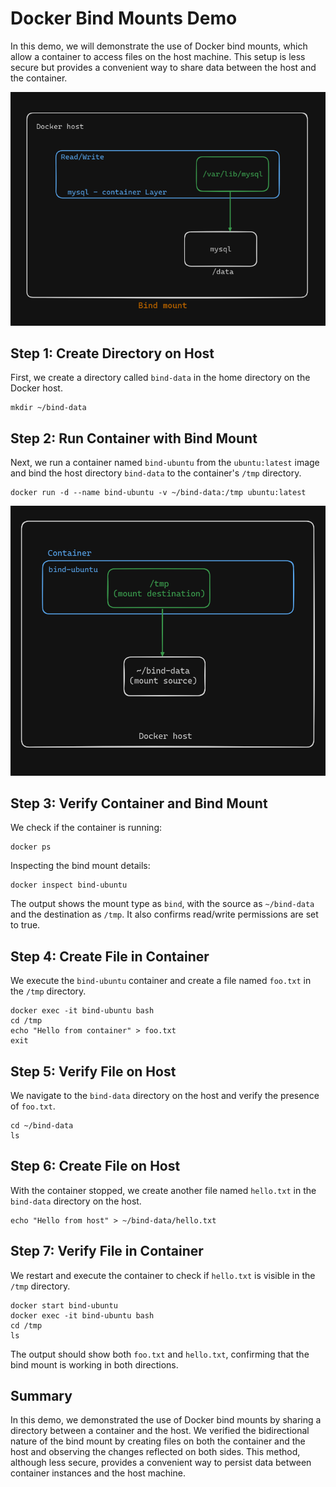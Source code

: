 # Docker Bind Mounts Demo

In this demo, we will demonstrate the use of Docker bind mounts, which allow a container to access files on the host machine. This setup is less secure but provides a convenient way to share data between the host and the container.

![alt text](image.png)

## Step 1: Create Directory on Host

First, we create a directory called `bind-data` in the home directory on the Docker host.

```
mkdir ~/bind-data
```


## Step 2: Run Container with Bind Mount

Next, we run a container named `bind-ubuntu` from the `ubuntu:latest` image and bind the host directory `bind-data` to the container's `/tmp` directory.

```
docker run -d --name bind-ubuntu -v ~/bind-data:/tmp ubuntu:latest

```

![alt text](image-1.png)

## Step 3: Verify Container and Bind Mount

We check if the container is running:

```
docker ps
```

Inspecting the bind mount details:

```
docker inspect bind-ubuntu
```

The output shows the mount type as `bind`, with the source as `~/bind-data` and the destination as `/tmp`. It also confirms read/write permissions are set to true.

## Step 4: Create File in Container

We execute the `bind-ubuntu` container and create a file named `foo.txt` in the `/tmp` directory.

```
docker exec -it bind-ubuntu bash
cd /tmp
echo "Hello from container" > foo.txt
exit
```

## Step 5: Verify File on Host

We navigate to the `bind-data` directory on the host and verify the presence of `foo.txt`.

```
cd ~/bind-data
ls
```

## Step 6: Create File on Host

With the container stopped, we create another file named `hello.txt` in the `bind-data` directory on the host.

```
echo "Hello from host" > ~/bind-data/hello.txt
```



## Step 7: Verify File in Container

We restart and execute the container to check if `hello.txt` is visible in the `/tmp` directory.

```
docker start bind-ubuntu
docker exec -it bind-ubuntu bash
cd /tmp
ls
```

The output should show both `foo.txt` and `hello.txt`, confirming that the bind mount is working in both directions.



## Summary

In this demo, we demonstrated the use of Docker bind mounts by sharing a directory between a container and the host. We verified the bidirectional nature of the bind mount by creating files on both the container and the host and observing the changes reflected on both sides. This method, although less secure, provides a convenient way to persist data between container instances and the host machine.